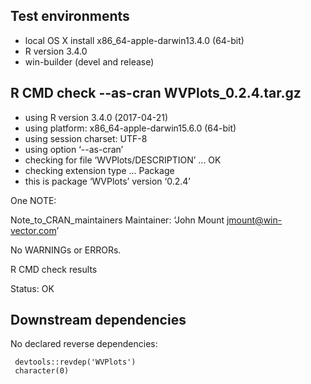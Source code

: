 
## Test environments

* local OS X install x86_64-apple-darwin13.4.0 (64-bit)
* R version 3.4.0
* win-builder (devel and release)

## R CMD check --as-cran WVPlots_0.2.4.tar.gz 

* using R version 3.4.0 (2017-04-21)
* using platform: x86_64-apple-darwin15.6.0 (64-bit)
* using session charset: UTF-8
* using option ‘--as-cran’
* checking for file ‘WVPlots/DESCRIPTION’ ... OK
* checking extension type ... Package
* this is package ‘WVPlots’ version ‘0.2.4’

One NOTE:

 Note_to_CRAN_maintainers
Maintainer: ‘John Mount <jmount@win-vector.com>’

No WARNINGs or ERRORs.

R CMD check results

Status: OK


## Downstream dependencies

No declared reverse dependencies:

     devtools::revdep('WVPlots')
     character(0)
